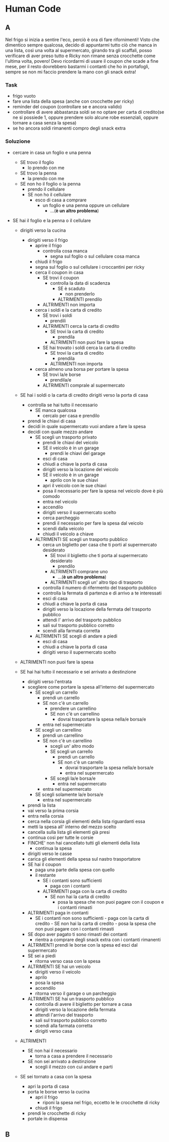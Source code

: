 # Human Code

## A

Nel frigo si inizia a sentire l'eco, perciò è ora di fare rifornimenti!
Visto che dimentico sempre qualcosa, decido di appuntarmi tutto ciò che manca in una lista, così una volta al supermercato, girando tra gli scaffali, posso verificare di aver preso tutto e Ricky non rimane senza crocchette come l'ultima volta, povero! Devo ricordarmi di usare il coupon che scade a fine mese, per il resto dovrebbero bastarmi i contanti che ho in portafogli, sempre se non mi faccio prendere la mano con gli snack extra!

### Task
- frigo vuoto
- fare una lista della spesa (anche con crocchette per ricky)
- reminder del coupon (controllare se e ancora valido)
- controllare di avere abbastanza soldi se no optare per carta di credito(se ne si possiede 1, oppure prendere solo alcune robe essenziali, oppure tornare a casa senza la spesa)
- se ho ancora soldi rimanenti compro degli snack extra


### Soluzione
- cercare in casa un foglio e una penna
    - SE trovo il foglio
        - lo prendo con me
    - SE trovo la penna 
        - la prendo con me
    - SE non ho il foglio o la penna
        - prendo il cellulare
        - SE non ho il cellulare
            - esco di casa a comprare 
                - un foglio e una penna oppure un cellulare
                    - ...(**è un altro problema**)

- SE hai il foglio e la penna o il cellulare
    - dirigiti verso la cucina
        - dirigiti verso il frigo
            - aprire il frigo
                - controlla cosa manca
                    - segna sul foglio o sul cellulare cosa manca
            - chiudi il frigo
            - segna sul foglio o sul cellulare i croccantini per ricky
            - cerca il coupon in casa
                - SE trovi il coupon
                    - controlla la data di scadenza
                        - SE è scaduto
                            - non prenderlo
                        - ALTRIMENTI prendilo
                - ALTRIMENTI non importa
            - cerca i soldi e la carta di credito
                - SE trovi i soldi
                    - prendili
                - ALTRIMENTI cerca la carta di credito
                    - SE trovi la carta di credito
                        - prendila
                    - ALTRIMENTI non puoi fare la spesa
                - SE hai trovato i soldi cerca la carta di credito
                    - SE trovi la carta di credito
                        - prendila
                    - ALTRIMENTI non importa
            - cerca almeno una borsa per portare la spesa
                - SE trovi la/e borse
                    - prendila/e
                - ALTRIMENTI comprale al supermercato
            
    - SE hai i soldi o la carta di credito dirigiti verso la porta di casa
        - controlla se hai tutto il necessario
            - SE manca qualcosa
                - cercalo per casa e prendilo
        - prendi le chiavi di casa
        - decidi in quale supermercato vuoi andare a fare la spesa
        - decidi con quale mezzo andare
            - SE scegli un trasporto privato
                - prendi le chiavi del veicolo
                - SE il veicolo è in un garage
                    - prendi le chiavi del garage
                - esci di casa
                - chiudi a chiave la porta di casa
                - dirigiti verso la locazione del veicolo
                - SE il veicolo è in un garage
                    - aprilo con le sue chiavi
                - apri il veicolo con le sue chiavi
                - posa il necessario per fare la spesa nel veicolo dove è più comodo
                - entra nel veicolo
                - accendilo
                - dirigiti verso il supermercato scelto
                - cerca parcheggio
                - prendi il necessario per fare la spesa dal veicolo
                - scendi dalla veicolo
                - chiudi il veicolo a chiave
            - ALTRIMENTI SE scegli un trasporto pubblico
                - cerca un biglietto per casa che ti porti al supermercato desiderato
                    - SE trovi il biglietto che ti porta al supermercato desiderato
                        - prendilo
                    - ALTRIMENTI comprane uno
                        - ...(**è un altro problema**)
                    - ALTRIMENTI scegli un' altro tipo di trasporto
                - controlla il numero di rifermento del trasporto pubblico
                - controlla la fermata di partenza e di arrivo a te interessati
                - esci di casa
                - chiudi a chiave la porta di casa
                - dirigiti verso la locazione della fermata del trasporto pubblico
                - attendi l' arrivo del trasporto pubblico
                - sali sul trasporto pubblico corretto
                - scendi alla farmata corretta
            - ALTRIMENTI SE scegli di andare a piedi
                - esci di casa
                - chiudi a chiave la porta di casa
                - dirigiti verso il supermercato scelto
    - ALTRIMENTI non puoi fare la spesa
    
    - SE hai hai tutto il necessario e sei arrivato a destinzione
        - dirigiti verso l'entrata
        - scegliere come portare la spesa all'interno del supermercato
            - SE scegli un carrello
                - prendi un carrello
                - SE non c'è un carrello
                    - prendere un carrellino
                    - SE non c'è un carrellino
                        - dovrai trasportare la spesa nella/e borsa/e
                - entra nel supermercato
            - SE scegli un carrellino
                - prendi un carrellino
                - SE non c'è un carrellino
                    - scegli un' altro modo
                    - SE scegli un carrello
                        - prendi un carrello
                        - SE non c'è un carrello
                            - dovrai trasportare la spesa nella/e borsa/e
                            - entra nel supermercato
                    - SE scegli la/e borsa/e
                        - entra nel supermercato
                - entra nel supermercato
            - SE scegli solamente la/e borsa/e
                - entra nel supermercato
        - prendi la lista
        - vai verso la prima corsia
        - entra nella corsia
        - cerca nella corsia gli elementi della lista riguardanti essa
        - metti la spesa all' interno del mezzo scelto
        - cancella sulla lista gli elementi già presi
        - continua così per tutte le corsie
        - FINCHE' non hai cancellato tutti gli elementi della lista
            - continua la spesa
        - dirigiti verso le casse
        - carica gli elementi della spesa sul nastro trasportatore
        - SE hai il coupon
            - paga una parte della spesa con quello
            - il restante
                - SE i contanti sono sufficienti
                    - paga con i contanti
                - ALTRIMENTI paga con la carta di credito
                    - SE non hai la carta di credito
                        - posa la spesa che non puoi pagare con il coupon e i contanti rimasti
        - ALTRIMENTI paga in contanti
            - SE i contanti non sono sufficienti
                    - paga con la carta di credito
                        - SE non hai la carta di credito
                            - posa la spesa che non puoi pagare con i contanti rimasti
        - SE dopo aver pagato ti sono rimasti dei contanti
            - rientra a comprare degli snack extra con i contanti rimanenti
        - ALTRIMENTI prendi le borse con la spesa ed esci dal supermercato
        - SE sei a piedi 
            - ritorna verso casa con la spesa
        - ALTRIMENTI SE hai un veicolo
            - dirigiti verso il veicolo
            - aprilo
            - posa la spesa
            - accendilo
            - ritorna verso il garage o un parcheggio
        - ALTRIMENTI SE hai un trasporto pubblico
            - controlla di avere il biglietto per tornare a casa
            - dirigiti verso la locazione della fermata
            - attendi l'arrivo del trasporto
            - sali sul trasporto pubblico corretto
            - scendi alla farmata corretta
            - dirigiti verso casa
    - ALTRIMENTI
        - SE non hai il necessario 
            - torna a casa a prendere il necessario
        - SE non sei arrivato a destinzione
            - scegli il mezzo con cui andare e parti

    - SE sei tornato a casa con la spesa
        - apri la porta di casa
        - porta le borse verso la cucina
            - apri il frigo
                - riponi la spesa nel frigo, eccetto le le crocchette di ricky
            - chiudi il frigo
        - prendi le crocchette di ricky
        - portale in dispensa

## B